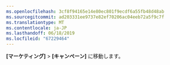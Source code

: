 ```yaml
---
ms.openlocfilehash: 3cf8f94165e14e80ec801f9ecdf6a55fb48d48ab
ms.sourcegitcommit: ad203331ee9737e82ef70206ac04eeb72a5f9c7f
ms.translationtype: MT
ms.contentlocale: ja-JP
ms.lasthandoff: 06/18/2019
ms.locfileid: "67229464"
---
```

**[マーケティング]**  >  **[キャンペーン]** に移動します。